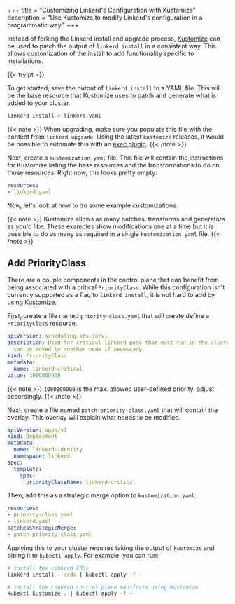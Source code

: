 +++
title = "Customizing Linkerd's Configuration with Kustomize"
description = "Use Kustomize to modify Linkerd's configuration in a programmatic way."
+++

Instead of forking the Linkerd install and upgrade process,
[Kustomize](https://kustomize.io/) can be used to patch the output of `linkerd
install`  in a consistent way. This allows customization of the install to add
functionality specific to installations.

{{< trylpt >}}

To get started, save the output of `linkerd install` to a YAML file. This will
be the base resource that Kustomize uses to patch and generate what is added
to your cluster.

```bash
linkerd install > linkerd.yaml
```

{{< note >}}
When upgrading, make sure you populate this file with the content from `linkerd
upgrade`. Using the latest `kustomize` releases, it would be possible to
automate this with an [exec
plugin](https://github.com/kubernetes-sigs/kustomize/tree/master/docs/plugins#exec-plugins).
{{< /note >}}

Next, create a `kustomization.yaml` file. This file will contain the
instructions for Kustomize listing the base resources and the transformations to
do on those resources. Right now, this looks pretty empty:

```yaml
resources:
- linkerd.yaml
```

Now, let's look at how to do some example customizations.

{{< note >}}
Kustomize allows as many patches, transforms and generators as you'd like. These
examples show modifications one at a time but it is possible to do as many as
required in a single `kustomization.yaml` file.
{{< /note >}}

## Add PriorityClass

There are a couple components in the control plane that can benefit from being
associated with a critical `PriorityClass`. While this configuration isn't
currently supported as a flag to `linkerd install`, it is not hard to add by
using Kustomize.

First, create a file named `priority-class.yaml` that will create define a
`PriorityClass` resource.

```yaml
apiVersion: scheduling.k8s.io/v1
description: Used for critical linkerd pods that must run in the cluster, but
  can be moved to another node if necessary.
kind: PriorityClass
metadata:
  name: linkerd-critical
value: 1000000000
```

{{< note >}}
`1000000000` is the max. allowed user-defined priority, adjust
accordingly.
{{< /note >}}

Next, create a file named `patch-priority-class.yaml` that will contain the
overlay. This overlay will explain what needs to be modified.

```yaml
apiVersion: apps/v1
kind: Deployment
metadata:
  name: linkerd-identity
  namespace: linkerd
spec:
  template:
    spec:
      priorityClassName: linkerd-critical
```

Then, add this as a strategic merge option to `kustomization.yaml`:

```yaml
resources:
- priority-class.yaml
- linkerd.yaml
patchesStrategicMerge:
- patch-priority-class.yaml
```

Applying this to your cluster requires taking the output of `kustomize`
and piping it to `kubectl apply`. For example, you can run:

```bash
# install the Linkerd CRDs
linkerd install --crds | kubectl apply -f -

# install the Linkerd control plane manifests using Kustomize
kubectl kustomize . | kubectl apply -f -
```
